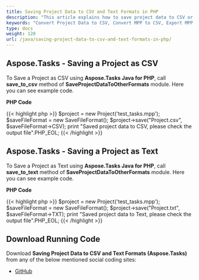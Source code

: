 ```yaml
---
title: Saving Project Data to CSV and Text Formats in PHP
description: "This article explains how to save project data to CSV or text formats using Aspose.Tasks Java for PHP."
keywords: "Convert Project Data to CSV, Convert MPP to CSV, Export MPP Project to CSV, MPP to Excel, save project data to Excel, Aspose.Tasks Java for PHP, PHP"
type: docs
weight: 120
url: /java/saving-project-data-to-csv-and-text-formats-in-php/
---
```


## **Aspose.Tasks - Saving a Project as CSV**
To Save a Project as CSV using **Aspose.Tasks Java for PHP**, call **save_to_csv** method of **SaveProjectDataToOtherFormats** module. Here you can see example code.

**PHP Code**

{{< highlight php >}}
$project = new Project('test_tasks.mpp');
$saveFileFormat = new SaveFileFormat();
$project->save("Project.csv", $saveFileFormat->CSV);
print "Saved project data to CSV, please check the output file".PHP_EOL;
{{< /highlight >}}

## **Aspose.Tasks - Saving a Project as Text**
To Save a Project as Text using **Aspose.Tasks Java for PHP**, call **save_to_text** method of **SaveProjectDataToOtherFormats** module. Here you can see example code.

**PHP Code**

{{< highlight php >}}
$project = new Project('test_tasks.mpp');
$saveFileFormat = new SaveFileFormat();
$project->save("Project.txt", $saveFileFormat->TXT);
print "Saved project data to Text, please check the output file".PHP_EOL;
{{< /highlight >}}

## **Download Running Code**
Download **Saving Project Data to CSV and Text Formats (Aspose.Tasks)** from any of the below mentioned social coding sites:

- [GitHub](https://github.com/aspose-tasks/Aspose.Tasks-for-Java/blob/master/Plugins/Aspose_Tasks_Java_for_PHP/src/aspose/tasks/WorkingWithProjects/SaveProjectDataToOtherFormats.php)
